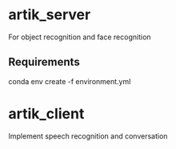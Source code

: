 # artik_server

For object recognition and face recognition

## Requirements

conda env create -f environment.yml



# artik_client

Implement speech recognition and conversation
